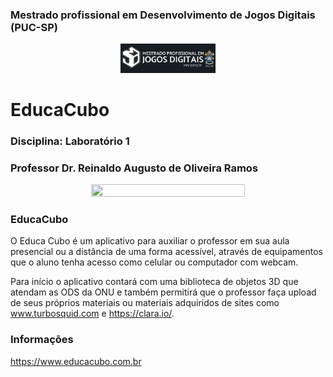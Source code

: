 ### Mestrado profissional em Desenvolvimento de Jogos Digitais (PUC-SP)

<p align="center">
<img class="mestrado" src="https://raw.githubusercontent.com/ezefranca/Damas/master/logo_mestrado.png" width="30%" height="30%">
</p>

# EducaCubo
### Disciplina: Laboratório 1 
### Professor Dr. Reinaldo Augusto de Oliveira Ramos

<p align="center">
<img class="mestrado" src="http://educacubo.com.br/wp-content/uploads/2020/10/App02-713x1024.png" width="70%" height="70%">
</p>

### EducaCubo

O Educa Cubo é um aplicativo para auxiliar o professor em sua aula presencial ou a distância de uma forma acessível, através de equipamentos que o aluno tenha acesso como celular ou computador com webcam.

Para início o aplicativo contará com uma biblioteca de objetos 3D que atendam as  ODS da ONU e também permitirá que o professor faça upload de seus próprios materiais ou materiais adquiridos de sites como www.turbosquid.com e https://clara.io/.

### Informações

https://www.educacubo.com.br

